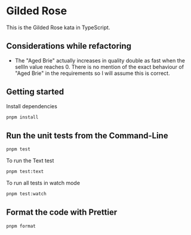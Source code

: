 # Gilded Rose

This is the Gilded Rose kata in TypeScript.

## Considerations while refactoring

- The "Aged Brie" actually increases in quality double as fast when the sellIn value reaches 0. There is no mention of the exact behaviour of "Aged Brie" in the requirements so I will assume this is correct.

## Getting started

Install dependencies

```sh
pnpm install
```

## Run the unit tests from the Command-Line

```sh
pnpm test
```

To run the Text test

```sh
pnpm test:text
```

To run all tests in watch mode

```sh
pnpm test:watch
```

## Format the code with Prettier

```sh
pnpm format
```
